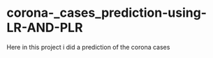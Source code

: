 # corona-_cases_prediction-using-LR-AND-PLR
Here in this project i did a prediction of the corona cases 
